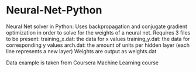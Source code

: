 # Neural-Net-Python
Neural Net solver in Python:
Uses backpropagation and conjugate gradient optimization in order to solve for the weights of a neural net. 
Requires 3 files to be present:
  training_x.dat: the data for x values
  training_y.dat: the data for corresponding y values
  arch.dat: the amount of units per hidden layer (each line represents a new layer)
Weights are output as weights.dat

Data example is taken from Coursera Machine Learning course
